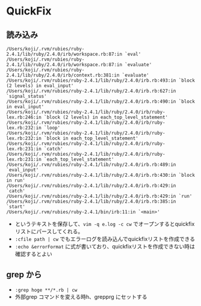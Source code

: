 # QuickFix
## 読み込み
```
/Users/koji/.rvm/rubies/ruby-2.4.1/lib/ruby/2.4.0/irb/workspace.rb:87:in `eval'
/Users/koji/.rvm/rubies/ruby-2.4.1/lib/ruby/2.4.0/irb/workspace.rb:87:in `evaluate'
/Users/koji/.rvm/rubies/ruby-2.4.1/lib/ruby/2.4.0/irb/context.rb:381:in `evaluate'
/Users/koji/.rvm/rubies/ruby-2.4.1/lib/ruby/2.4.0/irb.rb:493:in `block (2 levels) in eval_input'
/Users/koji/.rvm/rubies/ruby-2.4.1/lib/ruby/2.4.0/irb.rb:627:in `signal_status'
/Users/koji/.rvm/rubies/ruby-2.4.1/lib/ruby/2.4.0/irb.rb:490:in `block in eval_input'
/Users/koji/.rvm/rubies/ruby-2.4.1/lib/ruby/2.4.0/irb/ruby-lex.rb:246:in `block (2 levels) in each_top_level_statement'
/Users/koji/.rvm/rubies/ruby-2.4.1/lib/ruby/2.4.0/irb/ruby-lex.rb:232:in `loop'
/Users/koji/.rvm/rubies/ruby-2.4.1/lib/ruby/2.4.0/irb/ruby-lex.rb:232:in `block in each_top_level_statement'
/Users/koji/.rvm/rubies/ruby-2.4.1/lib/ruby/2.4.0/irb/ruby-lex.rb:231:in `catch'
/Users/koji/.rvm/rubies/ruby-2.4.1/lib/ruby/2.4.0/irb/ruby-lex.rb:231:in `each_top_level_statement'
/Users/koji/.rvm/rubies/ruby-2.4.1/lib/ruby/2.4.0/irb.rb:489:in `eval_input'
/Users/koji/.rvm/rubies/ruby-2.4.1/lib/ruby/2.4.0/irb.rb:430:in `block in run'
/Users/koji/.rvm/rubies/ruby-2.4.1/lib/ruby/2.4.0/irb.rb:429:in `catch'
/Users/koji/.rvm/rubies/ruby-2.4.1/lib/ruby/2.4.0/irb.rb:429:in `run'
/Users/koji/.rvm/rubies/ruby-2.4.1/lib/ruby/2.4.0/irb.rb:385:in `start'
/Users/koji/.rvm/rubies/ruby-2.4.1/bin/irb:11:in `<main>'
```

* というテキストを保存して、`vim -q e.log -c cw` でオープンするとquickfixリストにパースしてくれる。
* `:cfile path | cw` でもエラーログを読み込んでquickfixリストを作成できる
* `:echo &errorFormat` に式が書いており、quickfixリストを作成できない時は確認するとよい

## grep から
* `:grep hoge **/*.rb | cw`
* 外部grep コマンドを変える時h、grepprg にセットする
